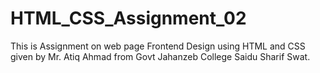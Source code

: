 # HTML_CSS_Assignment_02
This is Assignment on web page Frontend Design using HTML and CSS given by Mr. Atiq Ahmad from Govt Jahanzeb College Saidu Sharif Swat.
